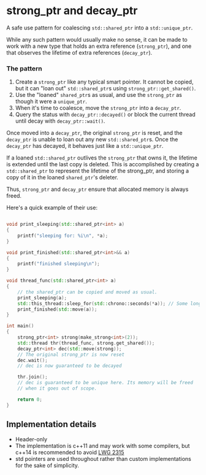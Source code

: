 #  strong_ptr and decay_ptr
A safe use pattern for coalescing `std::shared_ptr` into a `std::unique_ptr`.

While any such pattern would usually make no sense, it can be made to work with a new type that holds an extra reference (`strong_ptr`), and one that observes the lifetime of extra references (`decay_ptr`).

### The pattern
1. Create a `strong_ptr` like any typical smart pointer. It cannot be copied, but it can "loan out" `std::shared_ptr`s using `strong_ptr::get_shared()`.
2. Use the "loaned" `shared_ptr`s as usual, and use the `strong_ptr` as though it were a `unique_ptr`.
3. When it's time to coalesce, move the `strong_ptr` into a `decay_ptr`.
4. Query the status with `decay_ptr::decayed()` or block the current thread until decay with `decay_ptr::wait()`.

Once moved into a `decay_ptr`, the original `strong_ptr` is reset, and the `decay_ptr` is unable to loan out any new `std::shared_ptr`s. Once the `decay_ptr` has decayed, it behaves just like a `std::unique_ptr`.

If a loaned `std::shared_ptr` outlives the `strong_ptr` that owns it, the lifetime is extended until the last copy is deleted. This is accomplished by creating a `std::shared_ptr` to represent the lifetime of the strong_ptr, and storing a copy of it in the loaned `shared_ptr`'s deleter.

Thus, `strong_ptr` and `decay_ptr` ensure that allocated memory is always freed.

Here's a quick example of their use:
```c++

void print_sleeping(std::shared_ptr<int> a)
{
    printf("sleeping for: %i\n", *a);
}

void print_finished(std::shared_ptr<int>&& a)
{
    printf("finished sleeping\n");
}

void thread_func(std::shared_ptr<int> a)
{
    // the shared_ptr can be copied and moved as usual.
    print_sleeping(a);
    std::this_thread::sleep_for(std::chrono::seconds(*a)); // Some long-lived operation
    print_finished(std::move(a));
}

int main()
{
    strong_ptr<int> strong(make_strong<int>(2));
    std::thread thr(thread_func, strong.get_shared());
    decay_ptr<int> dec(std::move(strong));
    // The original strong_ptr is now reset
    dec.wait();
    // dec is now guaranteed to be decayed

    thr.join();
    // dec is guaranteed to be unique here. Its memory will be freed
    // when it goes out of scope.

    return 0;
}
```

## Implementation details
- Header-only
- The implementation is c++11 and may work with some compilers, but c++14 is recommended to avoid [LWG 2315](https://cplusplus.github.io/LWG/issue2315)
- std pointers are used throughout rather than custom implementations for the sake of simplicity.

